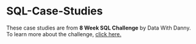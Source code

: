 # SQL-Case-Studies

These case studies are from **8 Week SQL Challenge** by Data With Danny. To learn more about the challenge, [click here.](https://8weeksqlchallenge.com/getting-started/)
